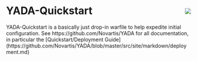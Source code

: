 # YADA-Quickstart
<div style="float:right;margin-top:-43px;">
    <img src="https://github.com/Novartis/YADA/blob/master/src/site/resources/images/blox250.png"/>
</div> 
YADA-Quickstart is a basically just drop-in warfile to help expedite initial configuration. 
See https://github.com/Novartis/YADA for all documentation, in particular the [Quickstart/Deployment Guide](https://github.com/Novartis/YADA/blob/master/src/site/markdown/deployment.md)
